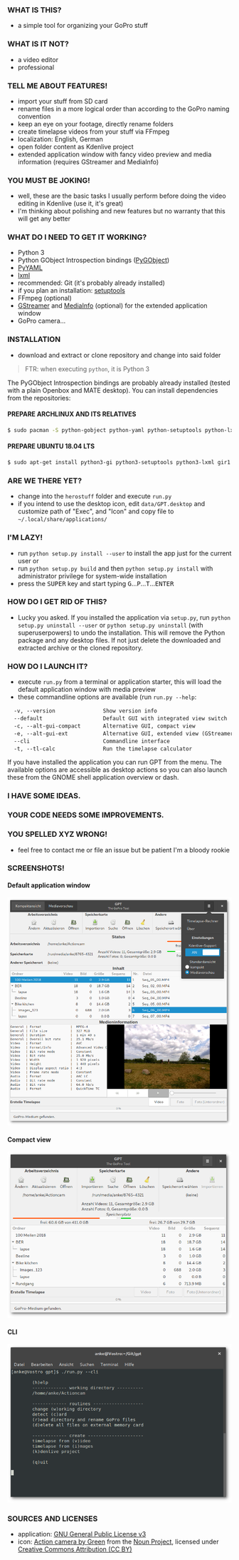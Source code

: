 ### WHAT IS THIS?

- a simple tool for organizing your GoPro stuff

### WHAT IS IT NOT?

- a video editor
- professional

### TELL ME ABOUT FEATURES!

- import your stuff from SD card
- rename files in a more logical order than according to the GoPro naming convention
- keep an eye on your footage, directly rename folders
- create timelapse videos from your stuff via FFmpeg
- localization: English, German
- open folder content as Kdenlive project
- extended application window with fancy video preview and media information (requires GStreamer and MediaInfo)

### YOU MUST BE JOKING!

- well, these are the basic tasks I usually perform before doing the video editing in Kdenlive (use it, it's great)
- I'm thinking about polishing and new features but no warranty that this will get any better

### WHAT DO I NEED TO GET IT WORKING?

 * Python 3
 * Python GObject Introspection bindings ([PyGObject](http://pygobject.readthedocs.io/en/latest/getting_started.html))
 * [PyYAML](https://github.com/yaml/pyyaml)
 * [lxml](https://lxml.de/)
 * recommended: Git (it's probably already installed)
 * if you plan an installation: [setuptools](https://github.com/pypa/setuptools)
 * FFmpeg (optional)
 * [GStreamer](https://gstreamer.freedesktop.org/) and [MediaInfo](https://mediaarea.net/MediaInfo) (optional) for the extended application window
 * GoPro camera...

### INSTALLATION

 * download and extract or clone repository and change into said folder
 
> FTR: when executing `python`, it is Python 3

The PyGObject Introspection bindings are probably already installed (tested with a plain Openbox and MATE desktop). You can install dependencies from the repositories:

#### PREPARE ARCHLINUX AND ITS RELATIVES

``` bash
$ sudo pacman -S python-gobject python-yaml python-setuptools python-lxml python-setproctitle mediainfo ffmpeg
```

#### PREPARE UBUNTU 18.04 LTS

``` bash
$ sudo apt-get install python3-gi python3-setuptools python3-lxml gir1.2-gtk-3.0 gir1.2-gstreamer-1.0 gstreamer1.0-gtk3 mediainfo ffmpeg
```

### ARE WE THERE YET?

 * change into the `herostuff` folder and execute `run.py`
 * if you intend to use the desktop icon, edit `data/GPT.desktop` and customize path of "Exec", and "Icon" and copy file to `~/.local/share/applications/`

### I'M LAZY!

 * run `python setup.py install --user` to install the app just for the current user or
 * run `python setup.py build` and then `python setup.py install` with administrator privilege for system-wide installation
 * press the <kbd>SUPER</kbd> key and start typing <kbd>G</kbd>...<kbd>P</kbd>...<kbd>T</kbd>...<kbd>ENTER</kbd>

### HOW DO I GET RID OF THIS?

 * Lucky you asked. If you installed the application via `setup.py`, run `python setup.py uninstall --user` or `python setup.py uninstall` (with superuserpowers) to undo the installation. This will remove the Python package and any desktop files. If not just delete the downloaded and extracted archive or the cloned repository.

### HOW DO I LAUNCH IT?

* execute `run.py` from a terminal or application starter, this will load the default application window with media preview
* these commandline options are available (run `run.py --help`:

```txt
  -v, --version               Show version info
  --default                   Default GUI with integrated view switch
  -c, --alt-gui-compact       Alternative GUI, compact view
  -e, --alt-gui-ext           Alternative GUI, extended view (GStreamer preview)
  --cli                       Commandline interface
  -t, --tl-calc               Run the timelapse calculator
```

If you have installed the application you can run GPT from the menu. The available options are accessible as desktop actions so you can also launch these from the GNOME shell application overview or dash.

### I HAVE SOME IDEAS.
### YOUR CODE NEEDS SOME IMPROVEMENTS.
### YOU SPELLED XYZ WRONG!

- feel free to contact me or file an issue but be patient I'm a bloody rookie

### SCREENSHOTS!

#### Default application window

![Default application window v0.5](data/screenshots/win_v0.5.png)

#### Compact view

![Compact view v0.5](data/screenshots/compact_v0.5.png)

#### CLI

![CLI v0.5](data/screenshots/cli_v0.5.png)

### SOURCES AND LICENSES

* application: [GNU General Public License v3](LICENSE.md)
* icon: [Action camera by Green](https://thenounproject.com/term/action-camera/207962/) from the [Noun Project](https://thenounproject.com/), licensed under [Creative Commons Attribution (CC BY)](https://creativecommons.org/licenses/by/3.0/)